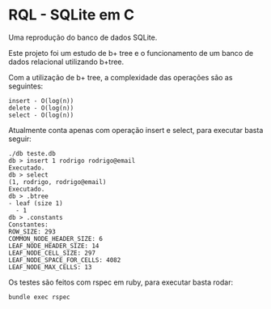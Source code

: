 # RQL - SQLite em C

Uma reprodução do banco de dados SQLite.

Este projeto foi um estudo de b+ tree e o funcionamento de um banco de dados relacional utilizando b+tree.

Com a utilização de b+ tree, a complexidade das operações são as seguintes:

```
insert - O(log(n))
delete - O(log(n))
select - O(log(n))
```

Atualmente conta apenas com operação insert e select, para executar basta seguir:

```
./db teste.db
db > insert 1 rodrigo rodrigo@email
Executado.
db > select
(1, rodrigo, rodrigo@email)
Executado.
db > .btree
- leaf (size 1)
  - 1
db > .constants
Constantes:
ROW_SIZE: 293
COMMON_NODE_HEADER_SIZE: 6
LEAF_NODE_HEADER_SIZE: 14
LEAF_NODE_CELL_SIZE: 297
LEAF_NODE_SPACE_FOR_CELLS: 4082
LEAF_NODE_MAX_CELLS: 13
```

Os testes são feitos com rspec em ruby, para executar basta rodar:
```
bundle exec rspec
```
